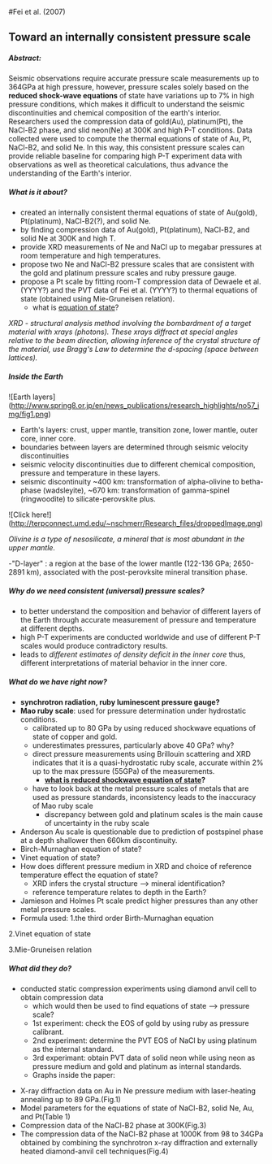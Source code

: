#Fei et al. (2007)
## Toward an internally consistent pressure scale
##### Abstract:

Seismic observations require accurate pressure scale measurements up to 364GPa at high pressure, however, pressure scales solely based on the **reduced shock-wave equations** of state have variations up to 7% in high pressure conditions, which makes it difficult to understand the seismic discontinuities and chemical composition of the earth's interior.
Researchers used the compression data of gold(Au), platinum(Pt), the NaCl-B2 phase, and slid neon(Ne) at 300K and high P-T conditions.
Data collected were used to compute the thermal equations of state of Au, Pt, NaCl-B2, and solid Ne.
In this way, this consistent pressure scales can provide reliable baseline for comparing high P-T experiment data with observations as well as theoretical calculations, thus advance the understanding of the Earth's interior.

##### What is it about?

- created an internally consistent thermal equations of state of Au(gold), Pt(platinum), NaCl-B2(?), and solid Ne.
- by finding compression data of Au(gold), Pt(platinum), NaCl-B2, and solid Ne at 300K and high T.
- provide XRD measurements of Ne and NaCl up to megabar pressures at room temperature and high temperatures.
- propose two Ne and NaCl-B2 pressure scales that are consistent with the gold and platinum pressure scales and ruby pressure gauge.
- propose a Pt scale by fitting room-T compression data of Dewaele et al. (YYYY?) and the PVT data of Fei et al. (YYYY?) to thermal equations of state (obtained using Mie-Gruneisen relation).
  - what is [equation of state]( http://en.wikipedia.org/wiki/Equation_of_state)?

*XRD - structural analysis method involving the bombardment of a target material with xrays (photons). These xrays diffract at special angles relative to the beam direction, allowing inference of the crystal structure of the material, use Bragg's Law to determine the d-spacing (space between lattices).*

##### Inside the Earth

![Earth layers] (http://www.spring8.or.jp/en/news_publications/research_highlights/no57_img/fig1.png)

- Earth's layers: crust, upper mantle, transition zone, lower mantle, outer core, inner core.
- boundaries between layers are determined through seismic velocity discontinuities
- seismic velocity discontinuities due to different chemical composition, pressure and temperature in these layers.
- seismic discontinuity ~400 km: transformation of alpha-olivine to betha-phase (wadsleyite), ~670 km: transformation of gamma-spinel (ringwoodite) to silicate-perovskite plus.

![Click here!] (http://terpconnect.umd.edu/~nschmerr/Research_files/droppedImage.png)

*Olivine is a type of nesosilicate, a mineral that is most abundant in the upper mantle.*

-"D-layer" : a region at the base of the lower mantle (122-136 GPa; 2650-2891 km), associated with the post-perovksite mineral transition phase.

##### Why do we need consistent (universal) pressure scales?
- to better understand the composition and behavior of different layers of the Earth through accurate measurement of pressure and temperature at different depths.
- high P-T experiments are conducted worldwide and use of different P-T scales would produce contradictory results.
- leads to *different estimates of density deficit in the inner core* thus, different interpretations of material behavior in the inner core.

##### What do we have right now?
- **synchrotron radiation, ruby luminescent pressure gauge?**
- **Mao ruby scale**: used for pressure determination under hydrostatic conditions.
  - calibrated up to 80 GPa by using reduced shockwave equations of state of copper and gold.
  - underestimates pressures, particularly above 40 GPa? why?
  - direct pressure measurements using Brillouin scattering and XRD indicates that it is a quasi-hydrostatic ruby scale, accurate within 2% up to the max pressure (55GPa) of the measurements.
    - **[what is reduced shockwave equation of state](http://web.gps.caltech.edu/~sue/TJA_LindhurstLabWebsite/ListPublications/Papers_pdf/Seismo_1656.pdf)?**
  - have to look back at the metal pressure scales of metals that are used as pressure standards, inconsistency leads to the inaccuracy of Mao ruby scale
    - discrepancy between gold and platinum scales is the main cause of uncertainty in the ruby scale
- Anderson Au scale is questionable due to prediction of postspinel phase at a depth shallower then 660km discontinuity.
- Birch-Murnaghan equation of state?
- Vinet equation of state?
- How does different pressure medium in XRD and choice of reference temperature effect the equation of state?
  - XRD infers the crystal structure --> mineral identification?
  - reference temperature relates to depth in the Earth?
- Jamieson and Holmes Pt scale predict higher pressures than any other metal pressure scales.
- Formula used:
1.the third order Birth-Murnaghan equation 

2.Vinet equation of state

3.Mie-Gruneisen relation

##### What did they do?
- conducted static compression experiments using diamond anvil cell to obtain compression data
  - which would then be used to find equations of state --> pressure scale?
  - 1st experiment: check the EOS of gold by using ruby as pressure calibrant.
  - 2nd experiment: determine the PVT EOS of NaCl by using platinum as the internal standard.
  - 3rd experimant: obtain PVT data of solid neon while using neon as pressure medium and gold and platinum as internal standards.
  - Graphs inside the paper:
* X-ray diffraction data on Au in Ne pressure medium with laser-heating annealing up to 89 GPa.(Fig.1)
* Model parameters for the equations of state of NaCl-B2, solid Ne, Au, and Pt(Table 1)
* Compression data of the NaCl-B2 phase at 300K(Fig.3)
* The compression data of the NaCl-B2 phase at 1000K from 98 to 34GPa obtained by combining the synchrotron x-ray diffraction and externally heated diamond-anvil cell techniques(Fig.4)

